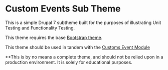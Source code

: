 # Custom Events Sub Theme

This is a simple Drupal 7 subtheme built for the purposes of illustrating Unit Testing and Functionality Testing.

This theme requires the base [Bootstrap theme](https://www.drupal.org/project/bootstrap).

This theme should be used in tandem with the [Customs Event Module](https://github.com/WidgetsBurritos/custom-events-module)

**This is by no means a complete theme, and should not be relied upon in a production environment. It is solely for educational purposes.
 
 